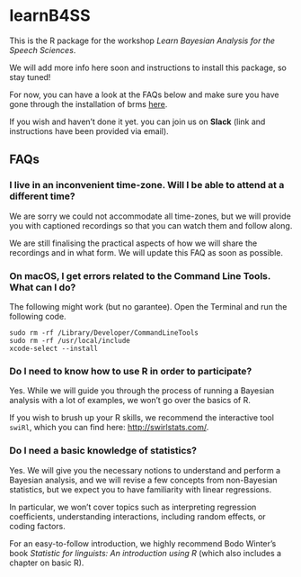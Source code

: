 
<!-- README.md is generated from README.Rmd. Please edit that file -->

# learnB4SS

<!-- badges: start -->
<!-- badges: end -->

This is the R package for the workshop *Learn Bayesian Analysis for the
Speech Sciences*.

We will add more info here soon and instructions to install this
package, so stay tuned!

For now, you can have a look at the FAQs below and make sure you have
gone through the installation of brms
[here](https://learnb4ss.github.io/learnB4SS/articles/install-brms.html).

If you wish and haven’t done it yet. you can join us on **Slack** (link
and instructions have been provided via email).

## FAQs

### I live in an inconvenient time-zone. Will I be able to attend at a different time?

We are sorry we could not accommodate all time-zones, but we will
provide you with captioned recordings so that you can watch them and
follow along.

We are still finalising the practical aspects of how we will share the
recordings and in what form. We will update this FAQ as soon as
possible.

### On macOS, I get errors related to the Command Line Tools. What can I do?

The following might work (but no garantee). Open the Terminal and run
the following code.

``` shell
sudo rm -rf /Library/Developer/CommandLineTools
sudo rm -rf /usr/local/include
xcode-select --install
```

### Do I need to know how to use R in order to participate?

Yes. While we will guide you through the process of running a Bayesian
analysis with a lot of examples, we won’t go over the basics of R.

If you wish to brush up your R skills, we recommend the interactive tool
`swiRl`, which you can find here: <http://swirlstats.com/>.

### Do I need a basic knowledge of statistics?

Yes. We will give you the necessary notions to understand and perform a
Bayesian analysis, and we will revise a few concepts from non-Bayesian
statistics, but we expect you to have familiarity with linear
regressions.

In particular, we won’t cover topics such as interpreting regression
coefficients, understanding interactions, including random effects, or
coding factors.

For an easy-to-follow introduction, we highly recommend Bodo Winter’s
book *Statistic for linguists: An introduction using R* (which also
includes a chapter on basic R).
